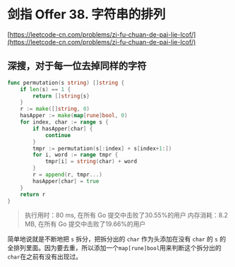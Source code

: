 # 剑指 Offer 38. 字符串的排列
[https://leetcode-cn.com/problems/zi-fu-chuan-de-pai-lie-lcof/](https://leetcode-cn.com/problems/zi-fu-chuan-de-pai-lie-lcof/)
## 深搜，对于每一位去掉同样的字符
```go
func permutation(s string) []string {
	if len(s) == 1 {
		return []string{s}
	}
	r := make([]string, 0)
	hasApper := make(map[rune]bool, 0)
	for index, char := range s {
		if hasApper[char] {
			continue
		}
		tmpr := permutation(s[:index] + s[index+1:])
		for i, word := range tmpr {
			tmpr[i] = string(char) + word
		}
		r = append(r, tmpr...)
		hasApper[char] = true
	}
	return r
}
```
>执行用时：80 ms, 在所有 Go 提交中击败了30.55%的用户
内存消耗：8.2 MB, 在所有 Go 提交中击败了19.66%的用户

简单地说就是不断地把 `s` 拆分，把拆分出的 `char` 作为头添加在没有 `char` 的 `s` 的全排列里面。因为要去重，所以添加一个`map[rune]bool`用来判断这个拆分出的`char`在之前有没有出现过。